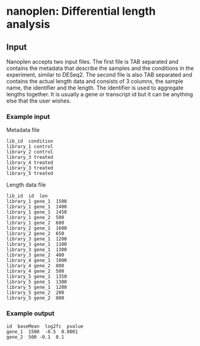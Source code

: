 # nanoplen: Differential length analysis

## Input

Nanoplen accepts two input files. The first file is TAB separated and contains the metadata that describe the samples
and the conditions in the experiment, similar to DESeq2. The second file is also TAB separated and contains the actual
length data and consists of 3 columns, the sample name, the identifier and the length. The identifier is used to
aggregate lengths together. It is usually a gene or transcript id but it can be anything else that the user wishes.

### Example input

Metadata file

```
lib_id  condition
library_1 control
library_2 control
library_3 treated
library_4 treated
library_3 treated
library_5 treated
```

Length data file
```
lib_id  id  len
library_1 gene_1  1500
library_1 gene_1  1400
library_1 gene_1  1450
library_1 gene_2  500
library_1 gene_2  600
library_2 gene_1  1600
library_2 gene_2  650
library_3 gene_1  1200
library_3 gene_1  1100
library_3 gene_1  1300
library_3 gene_2  400
library_4 gene_1  1000
library_4 gene_2  800
library_4 gene_2  500
library_5 gene_1  1350
library_5 gene_1  1300
library_5 gene_1  1200
library_5 gene_2  200
library_5 gene_2  800
```

### Example output
```
id  baseMean  log2fc  pvalue
gene_1  1500  -0.5  0.0001
gene_2  500 -0.1  0.1
```
